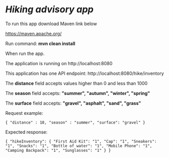 # **_Hiking advisory app_**

To run this app download Maven link below

https://maven.apache.org/

Run command: **mvn clean install**

When run the app.

The application is running on http://localhost:8080

This application has one API endpoint:
http://localhost:8080/hike/inventory

The **distance** field accepts values higher than 0 and less than 1000

The **season** field accepts: **"summer", "autumn", "winter", "spring"**

The **surface** field accepts: **"gravel", "asphalt", "sand", "grass"**


Request example:

`{
"distance" : 10,
"season" : "summer",
"surface": "gravel"
}`

Expected response:

`{
"hikeInventory": {
"First Aid Kit": "1",
"Cap": "1",
"Sneakers": "1",
"Snacks": "1",
"Bottle of water": "1",
"Mobile Phone": "1",
"Camping Backpack": "1",
"Sunglasses": "1"
}
}`


